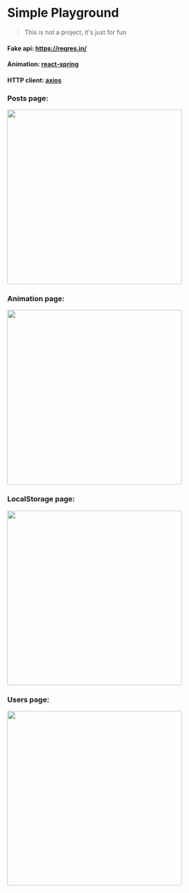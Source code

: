 # Simple Playground
> This is not a project, it's just for fun

#### Fake api: <https://reqres.in/>
#### Animation: [react-spring](https://www.npmjs.com/package/react-spring)
#### HTTP client: [axios](https://www.npmjs.com/package/axios)

### Posts page:
<img src="https://user-images.githubusercontent.com/71032772/106163023-8b0aaf80-61aa-11eb-9273-4e4fedd1d575.png" width="400">

### Animation page:
<img src="https://user-images.githubusercontent.com/71032772/106163150-ac6b9b80-61aa-11eb-80fb-f4d2ea72cc06.png" width="400">

### LocalStorage page:
<img src="https://user-images.githubusercontent.com/71032772/106163181-b7bec700-61aa-11eb-9797-967fbb3d06de.png" width="400">


### Users page:
<img src="https://user-images.githubusercontent.com/71032772/106163362-e63ca200-61aa-11eb-935a-2efb5b5502f4.png" width="400">
